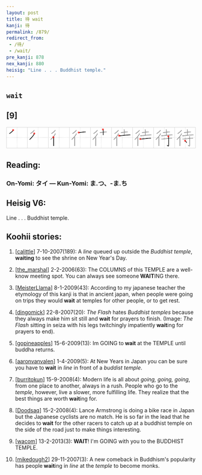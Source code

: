 ```yaml
---
layout: post
title: 待 wait
kanji: 待
permalink: /879/
redirect_from:
 - /待/
 - /wait/
pre_kanji: 878
nex_kanji: 880
heisig: "Line . . . Buddhist temple."
---
```


## `wait`

## [9]

<div class="stroke"><img src="../images/E5BE85.png" /></div>

## Reading:

### On-Yomi: タイ &mdash; Kun-Yomi: ま.つ、-ま.ち

## Heisig V6:

Line . . . Buddhist temple.

## Koohii stories:

1) [<a href="http://kanji.koohii.com/profile/calittle">calittle</a>] 7-10-2007(189): A <em>line</em> queued up outside the <em>Buddhist temple</em>, <strong>waiting</strong> to see the shrine on New Year&#039;s Day.

2) [<a href="http://kanji.koohii.com/profile/the_marshal">the_marshal</a>] 2-2-2006(63): The COLUMNS of this TEMPLE are a well-know meeting spot. You can always see someone<strong> WAIT</strong>ING there.

3) [<a href="http://kanji.koohii.com/profile/MeisterLlama">MeisterLlama</a>] 8-1-2009(43): According to my japanese teacher the etymology of this kanji is that in ancient japan, when people were going on trips they would<strong> wait</strong> at temples for other people, or to get rest.

4) [<a href="http://kanji.koohii.com/profile/dingomick">dingomick</a>] 22-8-2007(20): <em>The Flash</em> hates <em>Buddhist temples</em> because they always make him sit still and <strong>wait</strong> for prayers to finish. (Image: <em>The Flash</em> sitting in seiza with his legs twitchingly impatiently<strong> wait</strong>ing for prayers to end).

5) [<a href="http://kanji.koohii.com/profile/gopineapples">gopineapples</a>] 15-6-2009(13): Im GOING to<strong> wait</strong> at the TEMPLE until buddha returns.

6) [<a href="http://kanji.koohii.com/profile/aaronvanvalen">aaronvanvalen</a>] 1-4-2009(5): At New Years in Japan you can be sure you have to<strong> wait</strong> in <em>line</em> in front of a <em>buddist temple</em>.

7) [<a href="http://kanji.koohii.com/profile/burritokun">burritokun</a>] 15-9-2008(4): Modern life is all about <em>going, going, going</em>, from one place to another, always in a rush. People who go to the <em>temple</em>, however, live a slower, more fulfilling life. They realize that the best things are worth<strong> wait</strong>ing for.

8) [<a href="http://kanji.koohii.com/profile/Doodsaq">Doodsaq</a>] 15-2-2008(4): Lance Armstrong is doing a bike race in Japan but the Japanese cyclists are no match. He is so far in the lead that he decides to<strong> wait</strong> for the other racers to catch up at a buddhist temple on the side of the road just to make things interesting.

9) [<a href="http://kanji.koohii.com/profile/wacom">wacom</a>] 13-2-2013(3): <strong>WAIT</strong>! I&#039;m GOING with you to the BUDDHIST TEMPLE.

10) [<a href="http://kanji.koohii.com/profile/mikedough2">mikedough2</a>] 29-11-2007(3): A new comeback in Buddhism&#039;s popularity has people<strong> wait</strong>ing in <em>line</em> at the <em>temple</em> to become monks.
